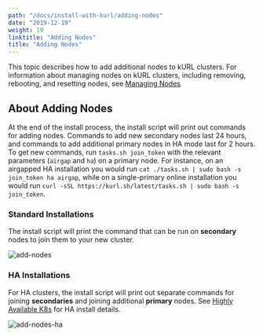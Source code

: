 ```yaml
---
path: "/docs/install-with-kurl/adding-nodes"
date: "2019-12-19"
weight: 19
linktitle: "Adding Nodes"
title: "Adding Nodes"
---
```


This topic describes how to add additional nodes to kURL clusters. For information about managing nodes on kURL clusters, including removing, rebooting, and resetting nodes, see [Managing Nodes](managing-nodes)

## About Adding Nodes

At the end of the install process, the install script will print out commands for adding nodes.
Commands to add new secondary nodes last 24 hours, and commands to add additional primary nodes in HA mode last for 2 hours.
To get new commands, run `tasks.sh join_token` with the relevant parameters (`airgap` and `ha`) on a primary node.
For instance, on an airgapped HA installation you would run `cat ./tasks.sh | sudo bash -s join_token ha airgap`, while on a single-primary online installation you would run `curl -sSL https://kurl.sh/latest/tasks.sh | sudo bash -s join_token`.

### Standard Installations
The install script will print the command that can be run on **secondary** nodes to join them to your new cluster.

![add-nodes](/add-nodes.png)

### HA Installations
For HA clusters, the install script will print out separate commands for joining **secondaries** and joining additional **primary** nodes.
See [Highly Available K8s](/docs/install-with-kurl/#highly-available-k8s-ha) for HA install details.

![add-nodes-ha](/add-nodes-ha.png)
